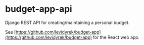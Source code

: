 # budget-app-api
Django REST API for creating/maintaining a personal budget.

See [https://github.com/levidyrek/budget-app](https://github.com/levidyrek/budget-app) for the React web app.
